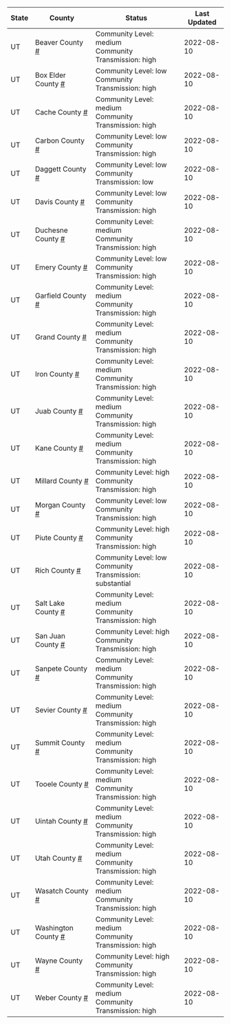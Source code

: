 State | County | Status | Last Updated
--- | --- | --- | --- 
UT | Beaver County <a href="#beaver_county">#</a> | <a name="beaver_county"></a>Community Level: medium<br/>Community Transmission: high | 2022-08-10
UT | Box Elder County <a href="#box_elder_county">#</a> | <a name="box_elder_county"></a>Community Level: low<br/>Community Transmission: high | 2022-08-10
UT | Cache County <a href="#cache_county">#</a> | <a name="cache_county"></a>Community Level: medium<br/>Community Transmission: high | 2022-08-10
UT | Carbon County <a href="#carbon_county">#</a> | <a name="carbon_county"></a>Community Level: low<br/>Community Transmission: high | 2022-08-10
UT | Daggett County <a href="#daggett_county">#</a> | <a name="daggett_county"></a>Community Level: low<br/>Community Transmission: low | 2022-08-10
UT | Davis County <a href="#davis_county">#</a> | <a name="davis_county"></a>Community Level: low<br/>Community Transmission: high | 2022-08-10
UT | Duchesne County <a href="#duchesne_county">#</a> | <a name="duchesne_county"></a>Community Level: medium<br/>Community Transmission: high | 2022-08-10
UT | Emery County <a href="#emery_county">#</a> | <a name="emery_county"></a>Community Level: low<br/>Community Transmission: high | 2022-08-10
UT | Garfield County <a href="#garfield_county">#</a> | <a name="garfield_county"></a>Community Level: medium<br/>Community Transmission: high | 2022-08-10
UT | Grand County <a href="#grand_county">#</a> | <a name="grand_county"></a>Community Level: medium<br/>Community Transmission: high | 2022-08-10
UT | Iron County <a href="#iron_county">#</a> | <a name="iron_county"></a>Community Level: medium<br/>Community Transmission: high | 2022-08-10
UT | Juab County <a href="#juab_county">#</a> | <a name="juab_county"></a>Community Level: medium<br/>Community Transmission: high | 2022-08-10
UT | Kane County <a href="#kane_county">#</a> | <a name="kane_county"></a>Community Level: medium<br/>Community Transmission: high | 2022-08-10
UT | Millard County <a href="#millard_county">#</a> | <a name="millard_county"></a>Community Level: high<br/>Community Transmission: high | 2022-08-10
UT | Morgan County <a href="#morgan_county">#</a> | <a name="morgan_county"></a>Community Level: low<br/>Community Transmission: high | 2022-08-10
UT | Piute County <a href="#piute_county">#</a> | <a name="piute_county"></a>Community Level: high<br/>Community Transmission: high | 2022-08-10
UT | Rich County <a href="#rich_county">#</a> | <a name="rich_county"></a>Community Level: low<br/>Community Transmission: substantial | 2022-08-10
UT | Salt Lake County <a href="#salt_lake_county">#</a> | <a name="salt_lake_county"></a>Community Level: medium<br/>Community Transmission: high | 2022-08-10
UT | San Juan County <a href="#san_juan_county">#</a> | <a name="san_juan_county"></a>Community Level: high<br/>Community Transmission: high | 2022-08-10
UT | Sanpete County <a href="#sanpete_county">#</a> | <a name="sanpete_county"></a>Community Level: medium<br/>Community Transmission: high | 2022-08-10
UT | Sevier County <a href="#sevier_county">#</a> | <a name="sevier_county"></a>Community Level: medium<br/>Community Transmission: high | 2022-08-10
UT | Summit County <a href="#summit_county">#</a> | <a name="summit_county"></a>Community Level: medium<br/>Community Transmission: high | 2022-08-10
UT | Tooele County <a href="#tooele_county">#</a> | <a name="tooele_county"></a>Community Level: medium<br/>Community Transmission: high | 2022-08-10
UT | Uintah County <a href="#uintah_county">#</a> | <a name="uintah_county"></a>Community Level: medium<br/>Community Transmission: high | 2022-08-10
UT | Utah County <a href="#utah_county">#</a> | <a name="utah_county"></a>Community Level: medium<br/>Community Transmission: high | 2022-08-10
UT | Wasatch County <a href="#wasatch_county">#</a> | <a name="wasatch_county"></a>Community Level: medium<br/>Community Transmission: high | 2022-08-10
UT | Washington County <a href="#washington_county">#</a> | <a name="washington_county"></a>Community Level: medium<br/>Community Transmission: high | 2022-08-10
UT | Wayne County <a href="#wayne_county">#</a> | <a name="wayne_county"></a>Community Level: high<br/>Community Transmission: high | 2022-08-10
UT | Weber County <a href="#weber_county">#</a> | <a name="weber_county"></a>Community Level: medium<br/>Community Transmission: high | 2022-08-10
